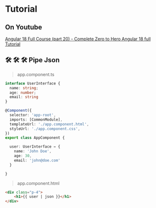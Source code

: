 # Tutorial

## On Youtube

[Angular 18 Full Course (part 20) - Complete Zero to Hero Angular 18 full Tutorial](https://www.youtube.com/watch?v=rvIEW5pW7YQ&list=PLG6SdLSnBhdWj797VAEvABNYIBEaVQnfF&index=9)  


## 🛠️ 🛠️ 🛠️  Pipe Json


> app.component.ts

```ts
interface UserInterface {
  name: string;
  age: number;
  email: string
}

@Component({
  selector: 'app-root',
  imports: [CommonModule],
  templateUrl: './app.component.html',
  styleUrl: './app.component.css',
})
export class AppComponent {

  user: UserInterface = {
    name: 'John Doe',
    age: 30,
    email: 'john@doe.com'
  }

}
```  

> app.component.html  

```html
<div class="p-4">
    <h1>{{ user | json }}</h1>
</div>
```  

